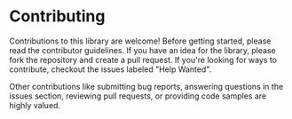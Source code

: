 Contributing
=============
Contributions to this library are welcome! Before getting started, please read the contributor guidelines. If you have an idea for the library, please fork the repository and create a pull request.
If you're looking for ways to contribute, checkout the issues labeled "Help Wanted".

Other contributions like submitting bug reports, answering questions in the issues section, reviewing pull requests, or providing code samples are highly valued.
